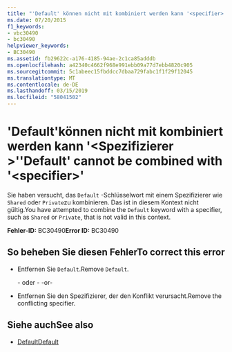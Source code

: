 ```yaml
---
title: "'Default' können nicht mit kombiniert werden kann '<specifier>'"
ms.date: 07/20/2015
f1_keywords:
- vbc30490
- bc30490
helpviewer_keywords:
- BC30490
ms.assetid: fb29622c-a176-4185-94ae-2c1ca85adddb
ms.openlocfilehash: a42340c4662f968e991ebb09a77d7ebb4820c905
ms.sourcegitcommit: 5c1abeec15fbddcc7dbaa729fabc1f1f29f12045
ms.translationtype: MT
ms.contentlocale: de-DE
ms.lasthandoff: 03/15/2019
ms.locfileid: "58041502"
---
```

# <a name="default-cannot-be-combined-with-specifier"></a><span data-ttu-id="b59d5-102">'Default'können nicht mit kombiniert werden kann '\<Spezifizierer >'</span><span class="sxs-lookup"><span data-stu-id="b59d5-102">'Default' cannot be combined with '\<specifier>'</span></span>
<span data-ttu-id="b59d5-103">Sie haben versucht, das `Default` -Schlüsselwort mit einem Spezifizierer wie `Shared` oder `Private`zu kombinieren. Das ist in diesem Kontext nicht gültig.</span><span class="sxs-lookup"><span data-stu-id="b59d5-103">You have attempted to combine the `Default` keyword with a specifier, such as `Shared` or `Private`, that is not valid in this context.</span></span>  
  
 <span data-ttu-id="b59d5-104">**Fehler-ID:** BC30490</span><span class="sxs-lookup"><span data-stu-id="b59d5-104">**Error ID:** BC30490</span></span>  
  
## <a name="to-correct-this-error"></a><span data-ttu-id="b59d5-105">So beheben Sie diesen Fehler</span><span class="sxs-lookup"><span data-stu-id="b59d5-105">To correct this error</span></span>  
  
-   <span data-ttu-id="b59d5-106">Entfernen Sie `Default`.</span><span class="sxs-lookup"><span data-stu-id="b59d5-106">Remove `Default`.</span></span>  
  
     <span data-ttu-id="b59d5-107">- oder - </span><span class="sxs-lookup"><span data-stu-id="b59d5-107">-or-</span></span>  
  
-   <span data-ttu-id="b59d5-108">Entfernen Sie den Spezifizierer, der den Konflikt verursacht.</span><span class="sxs-lookup"><span data-stu-id="b59d5-108">Remove the conflicting specifier.</span></span>  
  
## <a name="see-also"></a><span data-ttu-id="b59d5-109">Siehe auch</span><span class="sxs-lookup"><span data-stu-id="b59d5-109">See also</span></span>

- [<span data-ttu-id="b59d5-110">Default</span><span class="sxs-lookup"><span data-stu-id="b59d5-110">Default</span></span>](../../visual-basic/language-reference/modifiers/default.md)
